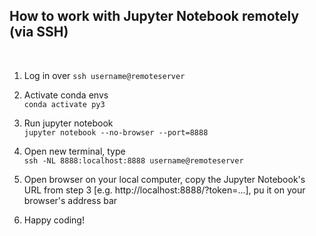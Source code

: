 ## How to work with Jupyter Notebook remotely (via SSH)
<br>

1. Log in over `ssh username@remoteserver` <br>

2. Activate conda envs <br>
`conda activate py3` <br>

3. Run jupyter notebook <br>
`jupyter notebook --no-browser --port=8888` <br>

4. Open new terminal, type <br>
`ssh -NL 8888:localhost:8888 username@remoteserver` <br>

5. Open browser on your local computer, copy the Jupyter Notebook's URL from step 3 [e.g. http://localhost:8888/?token=...], pu it on your browser's address bar <br>

6. Happy coding!
